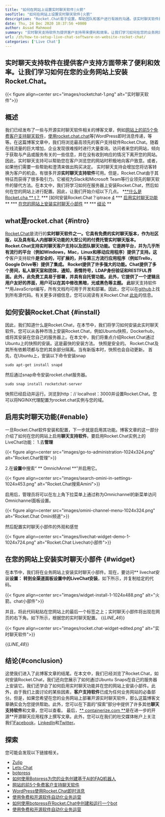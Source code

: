 ```yaml
---
title: "如何在网站上设置实时聊天软件|火箭" 
seoTitle: "如何在网站上设置实时聊天软件|火箭" 
description: "Rocket.Chat易于设置，帮助团队和客户进行有效的沟通。该实时聊天软件是开源，跨平台和自托管的。" 
date: Thu, 24 Dec 2020 10:37:56 +0000
author: Assad Mahmood
summary: "实时聊天支持软件为提供客户支持带来便利和效率。让我们学习如何在您的业务网站上安装Rocket.Chat。" 
url: /zh/how-to-setup-live-chat-software-on-website-rocket-chat/
categories: ['Live Chat']
---
```


## 实时聊天支持软件在提供客户支持方面带来了便利和效率。让我们学习如何在您的业务网站上安装Rocket.Chat。

{{< figure align=center src="images/rocketchat-1.png" alt="实时聊天软件">}}


## 概述
我们已经发布了一些与开源实时聊天软件相关的博客文章，例如[网站上的前5个免费客户支持聊天软件][1]，[使用rocket.chat.chat][2]等[WordPress即时消息传递，等等。在这篇博客文章中，我们将浏览最高领先的客户支持软件Rocket.Chat。随着在线流量的巨大增加，企业发现很难按时进行大量查询。访问者来您的网站，倾向于获取与产品或服务有关的一些信息，并在没有收到响应的情况下离开您的网站。因此，实时聊天支持可以帮助您在客户浏览您的网站时积极地向客户致意。或者，如果他们需要一些帮助和澄清来做出购买决定。
实时聊天支持会增加您将访客转换为客户的机会。有很多开源**实时聊天支持软件**可用。但是，Rocket.Chat由于其特征而获得了很多吸引力。它被视为Slack和Microsoft Team等行业领先的聊天软件的替代方法。在本文中，我们将学习如何在服务器上安装Rocket.Chat，然后如何在您的网站上进行配置。因此，让我们开始介绍以下几点。
  *[**什么是Rocket.cha ** t？][3]
  *** [如何安装Rocket.Chat？iptrace [4]
  *** [启用实时聊天功能][5] **
  *** [在您的网站上安装实时聊天小部件][6] **
  *** [结论][7] **

## what是rocket.chat {#intro}
[Rocket.Chat][8]是流行的**实时聊天软件之一。它具有免费的实时聊天版本，作为社区版，以及具有私人内部聊天功能的大型公司的付费托管实时聊天版本。 Rocket.Chat支持实时聊天客户支持以及团队聊天功能。它是跨平台，并为几乎所有流行的平台（例如Windows，Mac，Linux和移动应用程序）提供了支持。这个**客户支持软件**是安全的，可扩展的，并与第三方流行应用程序（例如Trello，Google Drive等）提供了集成。 Rocket提供了许多强大的功能。Chat提供了多个房间，私人聊天室和团体，通知，表情符号，LDAP身份验证和RESTFUL界面。此外，此免费工具易于部署，并具有自托管功能。此外，它提供了一个逻辑且用户友好的界面，用户可以在其中修改黑暗，光或黑色等主题。
此**聊天支持软件**用JavaScript编写，所有文档均可用于开发和部署。因此，您可以在[github][9]上找到所有源代码。有关更多详细信息，您可以阅读有关Rocket.Chat [此处][10]的信息。

## 如何安装Rocket.Chat {#install}
因此，我们知道什么是Rocket.Chat，在本节中，我们将学习如何安装此实时聊天软件。您可以从各种市场上安装Rocket.Chat，例如Ubuntu快照，Dockerhub，或将其安装在您自己的服务器上。在本文中，我们将重点介绍Rocket.Chat通过Ubuntu上的快照的安装。这是最快的安装方法。
快照是安全的。 Rocket.Chat及其所有依赖项都与您的其余部分隔离。当有新版本时，快照也会自动更新。
首先，在Ubuntu上，安装以下命令安装snap
```
sudo apt-get install snapd
```
然后通过sn​​ap命令安装rocket.chat服务器。
```
sudo snap install rocketchat-server
```
快照已经启动并运行。浏览到http：// localhost：3000并设置Rocket.Chat。您可以将NGINX代理配置为rocket.chat实例与您的域。

## 启用实时聊天功能{#enable}
一旦Rocket.Chat软件安装和配置，下一步就是启用其功能。博客文章的这一部分介绍了如何在您的网站上启用**聊天支持软件**。要启用Rocket.Chat实例上的LiveChat功能：
1.去**管理**

{{< figure align=center src="images/go-to-administration-1024x324.png" alt="Rocket.Chat管理">}}

2.在**设置**中搜索“ ** OmnichAnnel **”并启用它。

{{< figure align=center src="images/search-omini-in-settings-1024x453.png" alt="Rocket.Chat搜索Amini">}}

启用后，管理员将可以在左上角下拉菜单上通过称为Omnichannel的新菜单访问Omnichannel面板设置。

{{< figure align=center src="images/omini-channel-menu-1024x324.png" alt="Rocket.Chat Omini频道">}}

然后配置实时聊天小部件的外观和感觉

{{< figure align=center src="images/livechat-widget-demo-1-1024x724.png" alt="Rocket.Chat Livechat小部件">}}


## **在您的网站上安装实时聊天小部件** {#widget}
在本节中，我们将在业务网站上安装实时聊天小部件。现在，要访问** livechat安装**设置：
转到全渠道面板设置中的LiveChat安装**，如下所示，并复制给定的代码。

{{< figure align=center src="images/widget-install-1-1024x488.png" alt="火箭。chat小部件">}}

并且，将此代码粘贴在您网站上的最后一个标签之上；实时聊天小部件将出现在网页的右下角。如下所示，根据您的实时聊天配置。
{{_LINE_46_}}

{{< figure align=center src="images/rocket.chat-widget-edited.png" alt="实时聊天软件">}}

{{_LINE_48_}}

## 结论{#conclusion}
这使我们进入了此博客文章的结尾。在本文中，我们已经浏览了Rocket.Chat，如何安装Rocket.Chat，我们还向您展示了如何通过Ubuntu Snaps在自己的服务器上安装它。我们还学会了如何启用实时聊天功能并在您的网站上安装小部件。此外，由于我们上面讨论的某些因素，**客户支持软件**已成为任何业务网站的必备部分。但是，如果您希望在您的业务网站上部署开源实时聊天软件，那么这篇博客文章确实会为您提供帮助。此外，您可以在下面的“探索”部分中提供了许多其他**聊天支持软件**和文章，您可以查看。
最后，[** containerize.com **][11]是在进一步的开源**开源聊天应用程序上撰写文章。此外，您可以在我们的社交媒体帐户上关注我们[Facebook][13]，[LinkedIn][14]和[Twitter][15]。

## 探索
您可能会发现以下链接相关。
  * [Zulip][16]
  * [Lets-Chat][17]
  * [botpress][18]
  * [如何使用Botpress为您的业务创建基于AI的FAQ机器人][19]
  * [网站的前5个免费客户支持聊天软件][1]
  * [WordPress使用Rocket.Chat即时消息][2]
  * [使用免费和开源软件自动化业务运营][20]
  * [如何使用botpress在Rocket.Chat中创建和运行一个bot][21]
  * [使用免费和开源软件自动化业务运营][20]

  
[1]: https://blog.containerize.com/live-chat/top-5-free-customer-support-chat-software-for-website/
[2]: https://blog.containerize.com/blogging/instantly-communicate-with-customers-using-wordpress-and-rocket-chat/
[3]: #intro
[4]: #install
[5]: #enable
[6]: #widget
[7]: #conclusion
[8]: https://products.containerize.com/live-chat/rocketchat/
[9]: https://github.com/RocketChat/Rocket.Chat
[10]: https://products.containerize.com/live-chat/rocketchat
[11]: https://www.containerize.com/
[12]: https://products.containerize.com/live-chat/
[13]: https://web.facebook.com/containerize
[14]: https://www.linkedin.com/company/containerize/
[15]: https://twitter.com/containerize_co
[16]: https://products.containerize.com/live-chat/zulip/
[17]: https://products.containerize.com/live-chat/lets-chat/
[18]: https://products.containerize.com/live-chat/botpress/
[19]: https://blog.containerize.com/live-chat/how-to-create-an-ai-based-faq-bot-for-your-business-using-botpress/
[20]: https://blog.containerize.com/blogging/automate-business-operations-using-open-source-software/
[21]: https://blog.containerize.com/live-chat/how-to-create-and-run-a-bot-in-rocket-chat-using-botpress/
